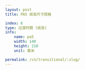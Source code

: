```yaml
---
layout: post
title: PA5 纸张尺寸规格

index: 6
type: 过渡时期 (纸张)
info:
    name: pa5
    width: 140
    height: 210
    unit: 毫米

permalink: /cn/transitional/:slug/
---
```



